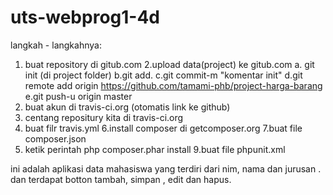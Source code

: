# uts-webprog1-4d

langkah - langkahnya:

1. buat repository di gitub.com
2.upload data(project) ke gitub.com
	a. git init (di project folder)
	b.git add.
	c.git commit-m "komentar init"
	d.git remote add origin
	https://github.com/tamami-phb/project-harga-barang
	e.git push-u origin master
3. buat akun di travis-ci.org (otomatis link ke github)
4. centang repositury kita di travis-ci.org
5. buat filr travis.yml
6.install composer di getcomposer.org
7.buat file composer.json
8. ketik perintah php composer.phar install
9.buat file phpunit.xml

ini adalah aplikasi data mahasiswa yang terdiri dari nim, nama dan jurusan .
dan terdapat botton tambah, simpan , edit dan hapus.

